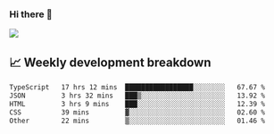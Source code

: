### Hi there 👋
<img align="center" src="https://github-readme-stats.vercel.app/api?username=Tumao727&show_icons=true&hide_title=true&theme=dracula" />


## 📈 Weekly development breakdown
<!--START_SECTION:waka-->

```txt
TypeScript   17 hrs 12 mins  █████████████████░░░░░░░░   67.67 %
JSON         3 hrs 32 mins   ███▒░░░░░░░░░░░░░░░░░░░░░   13.92 %
HTML         3 hrs 9 mins    ███░░░░░░░░░░░░░░░░░░░░░░   12.39 %
CSS          39 mins         ▓░░░░░░░░░░░░░░░░░░░░░░░░   02.60 %
Other        22 mins         ▒░░░░░░░░░░░░░░░░░░░░░░░░   01.46 %
```

<!--END_SECTION:waka-->